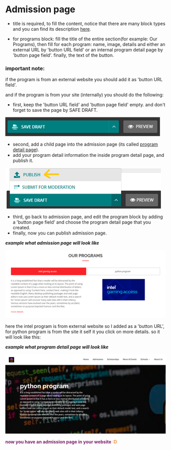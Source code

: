 # Admission page
- title is required, to fill the content, notice that there are many block types and you can find its description [here](documents/block_types.md).

- for programs block: fill the title of the entire section(for example: Our Programs), then fill for each program: name, image, details and either an external URL by 'button URL field' or an internal program detail page by 'button page field'. finally, the text of the button. 

### important note:
if the program is from an external website you should add it as 'button URL field'.

and if the program is from your site (internally) you should do the following:
- first, keep the 'button URL field' and 'button page field' empty. and don't forget to save the page by SAFE DRAFT.

![save admission page](../../images/adding_pages/save.png)

- second, add a child page into the admission page (its called [program detail page](documents/pages/program_details_page.md)).
- add your program detail information the inside program detail page, and publish it.

![publish program detail page](../../images/microsites/publish.png)

- third, go back to admission page, and edit the program block by adding a 'button page field' and choose the program detail page that you created.
- finally, now you can publish admission page.

***example what admission page will look like***

![admission page programs section example](../../images/adding_pages/addmission_example.PNG)

here the intel program is from external website so I added as a 'button URL', for python program is from the site it self it you click on more details. so it will look like this:

***example what program detail page will look like***

![program detail page example](../../images/adding_pages/program_example.PNG)

<p style='color:#7D1E6A;font-weight:bold;'>now you have an admission page in your website <span style='color:#EC994B'>:D</span> </p>